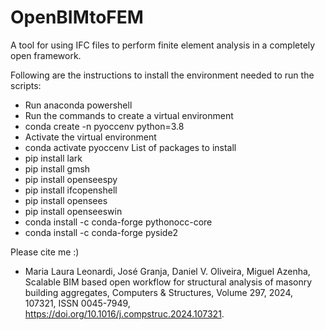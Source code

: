 # OpenBIMtoFEM
A tool for using IFC files to perform finite element analysis in a completely open framework. 

Following are the instructions to install the environment needed to run the scripts:

- Run anaconda powershell
- Run the commands to create a virtual environment
- conda create -n pyoccenv python=3.8
- Activate the virtual environment
- conda activate pyoccenv
List of packages to install
- pip install lark
- pip install gmsh
- pip install openseespy
- pip install ifcopenshell
- pip install opensees
- pip install openseeswin
- conda install -c conda-forge pythonocc-core
- conda install -c conda-forge pyside2

Please cite me :)

- Maria Laura Leonardi, José Granja, Daniel V. Oliveira, Miguel Azenha, Scalable BIM based open workflow for structural analysis of masonry building aggregates, Computers & Structures, Volume 297, 2024, 107321, ISSN 0045-7949, https://doi.org/10.1016/j.compstruc.2024.107321.

